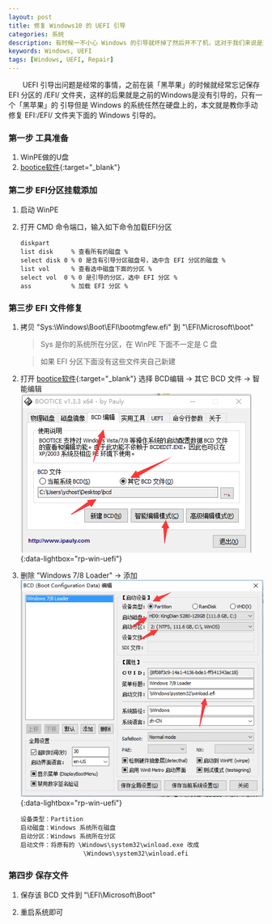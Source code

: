 ```yaml
---
layout: post
title: 修复 Windows10 的 UEFI 引导
categories: 系统
description: 有时候一不小心 Windows 的引导就坏掉了然后开不了机，这对于我们来说是至关重要的毕竟很多的资料和搭建好的各种环境都在这个系统里面
keywords: Windows, UEFI
tags: [Windows, UEFI, Repair]
---
```

　　UEFI 引导出问题是经常的事情，之前在装「黑苹果」的时候就经常忘记保存 EFI 分区的 /EFI/ 文件夹，这样的后果就是之前的Windows是没有引导的，只有一个「黑苹果」的
引导但是 Windows 的系统任然在硬盘上的，本文就是教你手动修复 EFI:/EFI/ 文件夹下面的 Windows 引导的。


### 第一步 工具准备
1. WinPE做的U盘
2. [bootice软件][href1]{:target="_blank"}

### 第二步 EFI分区挂载添加
1. 启动 WinPE 

2. 打开 CMD 命令端口，输入如下命令加载EFI分区

   ```
   diskpart
   list disk     % 查看所有的磁盘 %
   select disk 0 % 0 是含有引导分区磁盘号，选中含 EFI 分区的磁盘 %
   list vol      % 查看选中磁盘下面的分区 %
   select vol  0 % 0 是引导的分区，选中 EFI 分区 %
   ass           % 加载 EFI 分区 %
   ```



### 第三步 EFI 文件修复
1. 拷贝 "Sys:\Windows\Boot\EFI\bootmgfew.efi" 到 "\EFI\Microsoft\boot"

    > Sys 是你的系统所在分区，在 WinPE 下面不一定是 C 盘

    > 如果 EFI 分区下面没有这些文件夹自己新建

2. 打开 [bootice软件][href1]{:target="_blank"} 选择 BCD编辑 -> 其它 BCD 文件 -> 智能编辑
[![bootice-config][img1]][img1]{:data-lightbox="rp-win-uefi"}


3. 删除 "Windows 7/8 Loader" -> 添加
[![bootice-bcd-config][img2]][img2]{:data-lightbox="rp-win-uefi"}


   ```
   设备类型：Partition
   启动磁盘：Windows 系统所在磁盘
   启动分区：Windows 系统所在分区
   启动文件：将原有的 \Windows\system32\winload.exe 改成
                　　 \Windows\system32\winload.efi
   ```


### 第四步 保存文件
1. 保存该 BCD 文件到 "\EFI\Microsoft\Boot"

2. 重启系统即可

[href1]: http://www.pc6.com/SoftView/SoftView_34201.html
[img1]: /images/post/windows/bootice-config.png
[img2]: /images/post/windows/bootice-bcd-config.png 